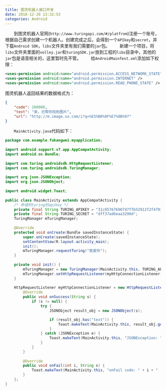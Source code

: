 ```yaml
---
title: 图灵机器人接口开发
date: 2018-12-28 13:32:53
categories: Android
---
```

&emsp;&emsp;到图灵机器人官网(`http://www.turingapi.com/#/platfrom`)注册一个账号，根据自己需求创建一个机器人。创建完成之后，会得到一个`APIkey`和`secret`，并下载`Android SDK`，`libs`文件夹里有我们需要的`jar`包。
&emsp;&emsp;新建一个项目，将`libs`文件夹里面的`volley.jar`和`turingSDK.jar`放到工程的`libs`目录中，其他的`jar`包是语音相关的，这里暂时先不管。
&emsp;&emsp;给`AndroidMainfest.xml`添加如下权限：

``` xml
<uses-permission android:name="android.permission.ACCESS_NETWORK_STATE" />
<uses-permission android:name="android.permission.INTERNET" />
<uses-permission android:name="android.permission.READ_PHONE_STATE" />
```

图灵机器人返回结果的数据格式为：

``` json
{
    "code": 200000,
    "text": "亲，已帮你找到图片",
    "url": "http://m.image.so.com/i?q=%E5%B0%8F%E7%8B%97"
}
```

&emsp;&emsp;`MainActivity.java`代码如下：

``` java
package com.example.fukangwei.myapplication;
​
import android.support.v7.app.AppCompatActivity;
import android.os.Bundle;
​
import com.turing.androidsdk.HttpRequestListener;
import com.turing.androidsdk.TuringManager;
​
import org.json.JSONException;
import org.json.JSONObject;
​
import android.widget.Toast;
​
public class MainActivity extends AppCompatActivity {
    /* 申请的turing的apikey */
    private final String TURING_APIKEY = "31c05767690747ffb52912f2f4793609";
    private final String TURING_SECRET = "dff37ad6eaa3290d";
    TuringManager mTuringManager;
​
    @Override
    protected void onCreate(Bundle savedInstanceState) {
        super.onCreate(savedInstanceState);
        setContentView(R.layout.activity_main);
        init();
        mTuringManager.requestTuring("我爱你");
    }
​
    private void init() {
        mTuringManager = new TuringManager(MainActivity.this, TURING_APIKEY, TURING_SECRET);
        mTuringManager.setHttpRequestListener(myHttpConnectionListener);
    }
​
    HttpRequestListener myHttpConnectionListener = new HttpRequestListener() {
        @Override
        public void onSuccess(String s) {
            if (s != null) {
                try {
                    JSONObject result_obj = new JSONObject(s);

                    if (result_obj.has("text")) {
                        Toast.makeText(MainActivity.this, result_obj.get("text").toString(), Toast.LENGTH_SHORT).show();
                    }
                } catch (JSONException e) {
                    Toast.makeText(MainActivity.this, "JSONException: " + e.getMessage(), Toast.LENGTH_SHORT).show();
                }
            }
        }
​
        @Override
        public void onFail(int i, String s) {
            Toast.makeText(MainActivity.this, "onFail code: " + i + " | error: " + s, Toast.LENGTH_SHORT).show();
        }
    };
}
```
